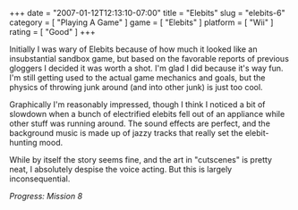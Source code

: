 +++
date = "2007-01-12T12:13:10-07:00"
title = "Elebits"
slug = "elebits-6"
category = [ "Playing A Game" ]
game = [ "Elebits" ]
platform = [ "Wii" ]
rating = [ "Good" ]
+++

Initially I was wary of Elebits because of how much it looked like an insubstantial sandbox game, but based on the favorable reports of previous gloggers I decided it was worth a shot.  I'm glad I did because it's way fun.  I'm still getting used to the actual game mechanics and goals, but the physics of throwing junk around (and into other junk) is just too cool.

Graphically I'm reasonably impressed, though I think I noticed a bit of slowdown when a bunch of electrified elebits fell out of an appliance while other stuff was running around.  The sound effects are perfect, and the background music is made up of jazzy tracks that really set the elebit-hunting mood.

While by itself the story seems fine, and the art in "cutscenes" is pretty neat, I absolutely despise the voice acting.  But this is largely inconsequential.

<i>Progress: Mission 8</i>